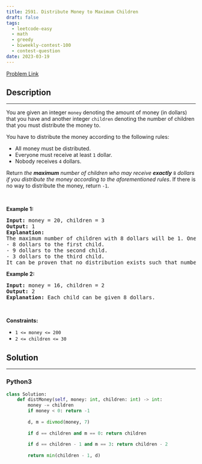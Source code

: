 ```yaml
---
title: 2591. Distribute Money to Maximum Children
draft: false
tags: 
  - leetcode-easy
  - math
  - greedy
  - biweekly-contest-100
  - contest-question
date: 2023-03-19
---
```


[Problem Link](https://leetcode.com/problems/distribute-money-to-maximum-children/)

## Description

---
<p>You are given an integer <code>money</code> denoting the amount of money (in dollars) that you have and another integer <code>children</code> denoting the number of children that you must distribute the money to.</p>

<p>You have to distribute the money according to the following rules:</p>

<ul>
	<li>All money must be distributed.</li>
	<li>Everyone must receive at least <code>1</code> dollar.</li>
	<li>Nobody receives <code>4</code> dollars.</li>
</ul>

<p>Return <em>the <strong>maximum</strong> number of children who may receive <strong>exactly</strong> </em><code>8</code> <em>dollars if you distribute the money according to the aforementioned rules</em>. If there is no way to distribute the money, return <code>-1</code>.</p>

<p>&nbsp;</p>
<p><strong class="example">Example 1:</strong></p>

<pre>
<strong>Input:</strong> money = 20, children = 3
<strong>Output:</strong> 1
<strong>Explanation:</strong> 
The maximum number of children with 8 dollars will be 1. One of the ways to distribute the money is:
- 8 dollars to the first child.
- 9 dollars to the second child. 
- 3 dollars to the third child.
It can be proven that no distribution exists such that number of children getting 8 dollars is greater than 1.
</pre>

<p><strong class="example">Example 2:</strong></p>

<pre>
<strong>Input:</strong> money = 16, children = 2
<strong>Output:</strong> 2
<strong>Explanation:</strong> Each child can be given 8 dollars.
</pre>

<p>&nbsp;</p>
<p><strong>Constraints:</strong></p>

<ul>
	<li><code>1 &lt;= money &lt;= 200</code></li>
	<li><code>2 &lt;= children &lt;= 30</code></li>
</ul>


## Solution

---
### Python3
``` py title='distribute-money-to-maximum-children'
class Solution:
    def distMoney(self, money: int, children: int) -> int:
        money -= children
        if money < 0: return -1
        
        d, m = divmod(money, 7)
        
        if d == children and m == 0: return children
        
        if d == children - 1 and m == 3: return children - 2
        
        return min(children - 1, d)
```

